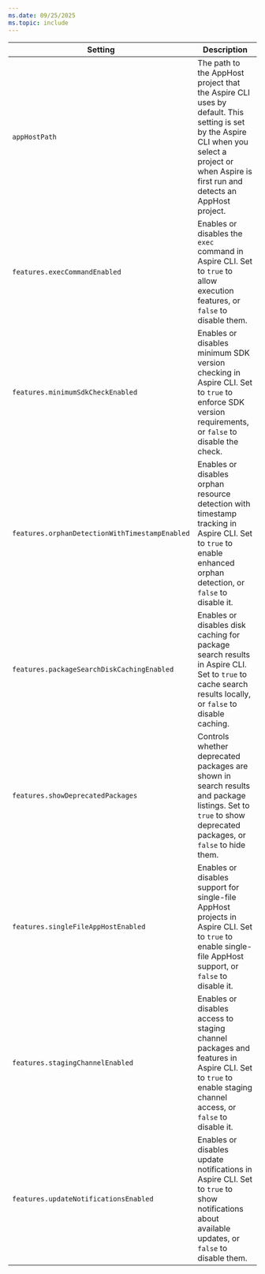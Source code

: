 ```yaml
---
ms.date: 09/25/2025
ms.topic: include
---
```


| Setting | Description |
|--|--|
| `appHostPath` | The path to the AppHost project that the Aspire CLI uses by default. This setting is set by the Aspire CLI when you select a project or when Aspire is first run and detects an AppHost project. |
| `features.execCommandEnabled` | Enables or disables the `exec` command in Aspire CLI. Set to `true` to allow execution features, or `false` to disable them. |
| `features.minimumSdkCheckEnabled` | Enables or disables minimum SDK version checking in Aspire CLI. Set to `true` to enforce SDK version requirements, or `false` to disable the check. |
| `features.orphanDetectionWithTimestampEnabled` | Enables or disables orphan resource detection with timestamp tracking in Aspire CLI. Set to `true` to enable enhanced orphan detection, or `false` to disable it. |
| `features.packageSearchDiskCachingEnabled` | Enables or disables disk caching for package search results in Aspire CLI. Set to `true` to cache search results locally, or `false` to disable caching. |
| `features.showDeprecatedPackages` | Controls whether deprecated packages are shown in search results and package listings. Set to `true` to show deprecated packages, or `false` to hide them. |
| `features.singleFileAppHostEnabled` | Enables or disables support for single-file AppHost projects in Aspire CLI. Set to `true` to enable single-file AppHost support, or `false` to disable it. |
| `features.stagingChannelEnabled` | Enables or disables access to staging channel packages and features in Aspire CLI. Set to `true` to enable staging channel access, or `false` to disable it. |
| `features.updateNotificationsEnabled` | Enables or disables update notifications in Aspire CLI. Set to `true` to show notifications about available updates, or `false` to disable them. |

<!--
Removed in 9.5, and not added back.
| `features.deployCommandEnabled` | Enables or disables the `deploy` command in Aspire CLI. Set to `true` to allow deployment features, or `false` to disable them. |
-->